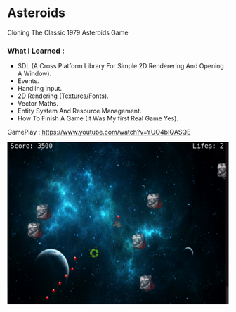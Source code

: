 # Asteroids

Cloning The Classic 1979 Asteroids Game

### What I Learned :

- SDL (A Cross Platform Library For Simple 2D Renderering And Opening A Window).
- Events.
- Handling Input. 
- 2D Rendering (Textures/Fonts).
- Vector Maths.
- Entity System And Resource Management.
- How To Finish A Game (It Was My first Real Game Yes).

GamePlay : https://www.youtube.com/watch?v=YUO4bIQASQE
 
![PROJECT IMAGE](https://github.com/ProjectElon/Asteroids/blob/master/images/Screenshot.PNG)
